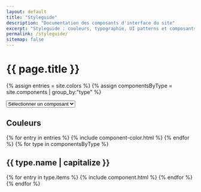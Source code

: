 ```yaml
---
layout: default
title: "Styleguide"
description: "Documentation des composants d'interface du site"
excerpt: "Styleguide : couleurs, typographie, UI patterns et composants"
permalink: /styleguide/
sitemap: false
---
```


<div class="wrapper container">

<h1>{{ page.title }}</h1>

{% assign entries = site.colors %}
{% assign componentsByType = site.components | group_by:"type" %}

  <nav id="component-selector" class="wrap">
    <form>
      <select name="newurl" id="component-select" onChange="window.location.replace(this.options[this.selectedIndex].value)">
        <option value="">Sélectionner un composant</option>
        <option value="#guide-color-palettes">Couleurs</option>
        {% for type in componentsByType %}
        <option value="#guide-{{ type.name }}">{{ type.name | capitalize }}</option>
        {% for entry in type.items %}
        <option value="#guide-{{ entry.title | slugify }}">&nbsp;&nbsp;&nbsp;{{ entry.title }}</option>
        {% endfor %}
        {% endfor %}
      </select>
    </form>
  </nav>

  <h2 id="guide-color-palettes" class="cf">Couleurs</h2>
  {% for entry in entries %}
    {% include component-color.html %}
  {% endfor %}
  {% for type in componentsByType %}
  <h2 id="guide-{{ type.name }}" class="cf">{{ type.name | capitalize }}</h2>
  {% for entry in type.items %}
  {% include component.html %}
  {% endfor %}
  {% endfor %}
</div>
